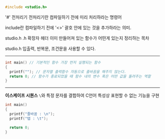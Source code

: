 ~~~c
#include <studio.h>
~~~

'#' 전처리기
전처리기란 컴파일하기 전에 미리 처리하라는 명령어

include란 컴파일하기 전에 '<>' 괄호 안에 있는 것을 추가하라는 의미.

studio.h
.h 확장자 헤더 이미 만들어져 있는 함수가 어떤게 있는지 정리하는 목차

studio.h 입출력, 반복문, 조건문을 사용할 수 있다.

<hr/>

~~~c
int main() // 기본적인 함수 가장 먼저 실행되는 함수
{
  printf(""); // 문자열 출력함수 자동으로 줄바꿈을 해주지 않는다.
  return 0; // 함수가 종료되었을 때 함수 내의 변수 혹은 어떤 값을 돌려주는 역할
}
~~~

<hr/>

<b>이스케이프 시퀀스</b>
`\`와 특정 문자를 결합하여 C언어 특성상 표현할 수 없는 기능을 구현

~~~c
int main()
{
  printf("줄바꿈 : \n");
  printf("탭 : \t");

  return 0;
}
~~~
